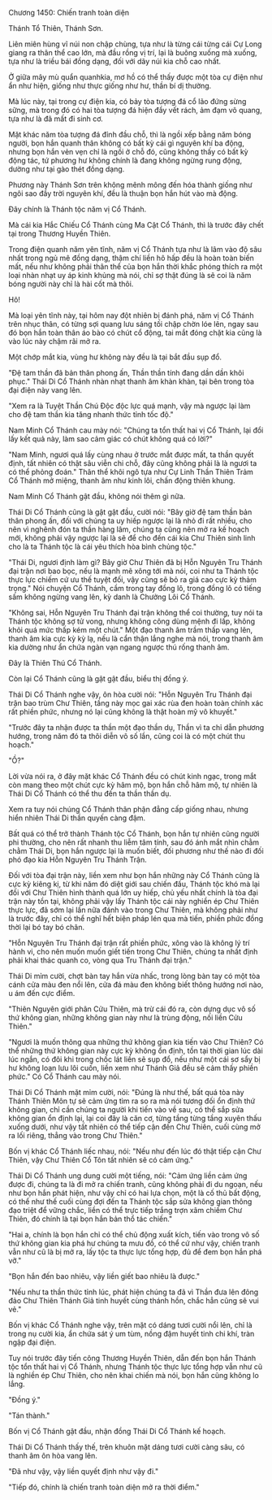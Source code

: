 




Chương 1450: Chiến tranh toàn diện


Thánh Tổ Thiên, Thánh Sơn.

Liên miên hùng vĩ núi non chập chùng, tựa như là từng cái từng cái Cự Long giang ra thân thể cao lớn, mà đầu rồng vị trí, lại là buông xuống mà xuống, tựa như là triều bái đồng dạng, đối với dãy núi kia chỗ cao nhất.

Ở giữa mây mù quẩn quanhkia, mơ hồ có thể thấy được một tòa cự điện như ẩn như hiện, giống như thực giống như hư, thần bí dị thường.

Mà lúc này, tại trong cự điện kia, có bảy tòa tượng đá cổ lão đứng sừng sững, mà trong đó có hai tòa tượng đá hiện đầy vết rách, ảm đạm vô quang, tựa như là đã mất đi sinh cơ.

Mặt khác năm tòa tượng đá đỉnh đầu chỗ, thì là ngồi xếp bằng năm bóng người, bọn hắn quanh thân không có bất kỳ cái gì nguyên khí ba động, nhưng bọn hắn vẻn vẹn chỉ là ngồi ở chỗ đó, cũng không thấy có bất kỳ động tác, tứ phương hư không chính là đang không ngừng rung động, dường như tại gào thét đồng dạng.

Phương này Thánh Sơn trên không mênh mông đến hóa thành giống như ngôi sao đầy trời nguyên khí, đều là thuận bọn hắn hút vào mà động.

Đây chính là Thánh tộc năm vị Cổ Thánh.

Mà cái kia Hắc Chiếu Cổ Thánh cùng Ma Cật Cổ Thánh, thì là trước đây chết tại trong Thương Huyền Thiên.

Trong điện quanh năm yên tĩnh, năm vị Cổ Thánh tựa như là lâm vào độ sâu nhất trong ngủ mê đồng dạng, thậm chí liền hô hấp đều là hoàn toàn biến mất, nếu như không phải thân thể của bọn hắn thời khắc phóng thích ra một loại nhàn nhạt uy áp kinh khủng mà nói, chỉ sợ thật đúng là sẽ coi là năm bóng người này chỉ là hài cốt mà thôi.

Hô!

Mà loại yên tĩnh này, tại hôm nay đột nhiên bị đánh phá, năm vị Cổ Thánh trên nhục thân, có từng sợi quang lưu sáng tối chập chờn lóe lên, ngay sau đó bọn hắn toàn thân áo bào có chút cổ động, tai mắt đóng chặt kia cũng là vào lúc này chậm rãi mở ra.

Một chớp mắt kia, vùng hư không này đều là tại bắt đầu sụp đổ.

"Đệ tam thần đã bản thân phong ấn, Thần thần tính đang dần dần khôi phục." Thái Di Cổ Thánh nhàn nhạt thanh âm khàn khàn, tại bên trong tòa đại điện này vang lên.

"Xem ra là Tuyệt Thần Chú Độc độc lực quá mạnh, vậy mà ngược lại làm cho đệ tam thần kia tăng nhanh thức tỉnh tốc độ."

Nam Minh Cổ Thánh cau mày nói: "Chúng ta tổn thất hai vị Cổ Thánh, lại đổi lấy kết quả này, làm sao cảm giác có chút không quá có lời?"

"Nam Minh, ngươi quá lấy cùng nhau ở trước mắt được mất, ta thần quyết định, tất nhiên có thật sâu viễn chi chỗ, đây cũng không phải là là ngươi ta có thể phỏng đoán." Thân thể khôi ngô tựa như Cự Linh Thần Thiên Trảm Cổ Thánh mở miệng, thanh âm như kinh lôi, chấn động thiên khung.

Nam Minh Cổ Thánh gật đầu, không nói thêm gì nữa.

Thái Di Cổ Thánh cũng là gật gật đầu, cười nói: "Bây giờ đệ tam thần bản thân phong ấn, đối với chúng ta uy hiếp ngược lại là nhỏ đi rất nhiều, cho nên vì nghênh đón ta thần hàng lâm, chúng ta cũng nên mở ra kế hoạch mới, không phải vậy ngược lại là sẽ để cho đến cái kia Chư Thiên sinh linh cho là ta Thánh tộc là cái yêu thích hòa bình chủng tộc."

"Thái Di, ngươi định làm gì? Bây giờ Chư Thiên đã bị Hỗn Nguyên Tru Thánh đại trận nơi bao bọc, nếu là mạnh mẽ xông tới mà nói, coi như ta Thánh tộc thực lực chiếm cứ ưu thế tuyệt đối, vậy cũng sẽ bỏ ra giá cao cực kỳ thảm trọng." Nói chuyện Cổ Thánh, cầm trong tay đồng lô, trong đồng lô có tiếng sấm không ngừng vang lên, kỳ danh là Chưởng Lôi Cổ Thánh.

"Không sai, Hỗn Nguyên Tru Thánh đại trận không thể coi thường, tuy nói ta Thánh tộc không sợ tử vong, nhưng không công dùng mệnh đi lấp, không khỏi quá mức thấp kém một chút." Một đạo thanh âm trầm thấp vang lên, thanh âm kia cực kỳ kỳ lạ, nếu là cẩn thận lắng nghe mà nói, trong thanh âm kia dường như ẩn chứa ngàn vạn ngang ngược thú rống thanh âm.

Đây là Thiên Thú Cổ Thánh.

Còn lại Cổ Thánh cũng là gật gật đầu, biểu thị đồng ý.

Thái Di Cổ Thánh nghe vậy, ôn hòa cười nói: "Hỗn Nguyên Tru Thánh đại trận bao trùm Chư Thiên, tầng này mọc gai xác rùa đen hoàn toàn chính xác rất phiền phức, nhưng nó lại cũng không là thật hoàn mỹ vô khuyết."

"Trước đây ta nhận được ta thần một đạo thần dụ, Thần vì ta chỉ dẫn phương hướng, trong năm đó ta thôi diễn vô số lần, cũng coi là có một chút thu hoạch."

"Ồ?"

Lời vừa nói ra, ở đây mặt khác Cổ Thánh đều có chút kinh ngạc, trong mắt còn mang theo một chút cực kỳ hâm mộ, bọn hắn chỗ hâm mộ, tự nhiên là Thái Di Cổ Thánh có thể thu đến ta thần thần dụ.

Xem ra tuy nói chúng Cổ Thánh thân phận đẳng cấp giống nhau, nhưng hiển nhiên Thái Di thần quyến càng đậm.

Bất quá có thể trở thành Thánh tộc Cổ Thánh, bọn hắn tự nhiên cũng người phi thường, cho nên rất nhanh thu liễm tâm tính, sau đó ánh mắt nhìn chằm chằm Thái Di, bọn hắn ngược lại là muốn biết, đối phương như thế nào đi đối phó đạo kia Hỗn Nguyên Tru Thánh Trận.

Đối với tòa đại trận này, liền xem như bọn hắn những này Cổ Thánh cũng là cực kỳ kiêng kị, từ khi năm đó diệt giới sau chiến đấu, Thánh tộc khó mà lại đối với Chư Thiên hình thành quá lớn uy hiếp, chủ yếu nhất chính là tòa đại trận này tồn tại, không phải vậy lấy Thánh tộc cái này nghiền ép Chư Thiên thực lực, đã sớm lại lần nữa đánh vào trong Chư Thiên, mà không phải như là trước đây, chỉ có thể nghĩ hết biện pháp lén qua mà tiến, phiền phức đồng thời lại bó tay bó chân.

"Hỗn Nguyên Tru Thánh đại trận rất phiền phức, xông vào là không lý trí hành vi, cho nên muốn muốn giết tiến trong Chư Thiên, chúng ta nhất định phải khai thác quanh co, vòng qua Tru Thánh đại trận."

Thái Di mỉm cười, chợt bàn tay hắn vừa nhấc, trong lòng bàn tay có một tòa cánh cửa màu đen nổi lên, cửa đá màu đen không biết thông hướng nơi nào, u ám đến cực điểm.

"Thiên Nguyên giới phân Cửu Thiên, mà trừ cái đó ra, còn dựng dục vô số thứ không gian, những không gian này như là trùng động, nối liền Cửu Thiên."

"Ngươi là muốn thông qua những thứ không gian kia tiến vào Chư Thiên? Có thể những thứ không gian này cực kỳ không ổn định, tồn tại thời gian lúc dài lúc ngắn, có đôi khi trong chốc lát liền sẽ sụp đổ, nếu như một cái sơ sẩy bị hư không loạn lưu lôi cuốn, liền xem như Thánh Giả đều sẽ cảm thấy phiền phức." Có Cổ Thánh cau mày nói.

Thái Di Cổ Thánh mặt mỉm cười, nói: "Đúng là như thế, bất quá tòa này Thánh Thiên Môn tự sẽ cảm ứng tìm ra so ra mà nói tương đối ổn định thứ không gian, chỉ cần chúng ta người khi tiến vào về sau, có thể sắp sửa không gian ổn định lại, lại coi đây là căn cơ, từng tầng từng tầng xuyên thấu xuống dưới, như vậy tất nhiên có thể tiếp cận đến Chư Thiên, cuối cùng mở ra lối riêng, thẳng vào trong Chư Thiên."

Bốn vị khác Cổ Thánh liếc nhau, nói: "Nếu như đến lúc đó thật tiếp cận Chư Thiên, vậy Chư Thiên Cổ Tôn tất nhiên sẽ có cảm ứng."

Thái Di Cổ Thánh ung dung cười một tiếng, nói: "Cảm ứng liền cảm ứng được đi, chúng ta là đi mở ra chiến tranh, cũng không phải đi du ngoạn, nếu như bọn hắn phát hiện, như vậy chỉ có hai lựa chọn, một là cố thủ bất động, có thể như thế cuối cùng đợi đến ta Thánh tộc sắp sửa không gian thông đạo triệt để vững chắc, liền có thể trực tiếp trắng trợn xâm chiếm Chư Thiên, đó chính là tại bọn hắn bản thổ tác chiến."

"Hai a, chính là bọn hắn chỉ có thể chủ động xuất kích, tiến vào trong vô số thứ không gian kia phá hư chúng ta mưu đồ, có thể cứ như vậy, chiến tranh vẫn như cũ là bị mở ra, lấy tộc ta thực lực tổng hợp, đủ để đem bọn hắn phá vỡ."

"Bọn hắn đến bao nhiêu, vậy liền giết bao nhiêu là được."

"Nếu như ta thần thức tỉnh lúc, phát hiện chúng ta đã vì Thần đưa lên đông đảo Chư Thiên Thánh Giả tinh huyết cùng thánh hồn, chắc hẳn cũng sẽ vui vẻ."

Bốn vị khác Cổ Thánh nghe vậy, trên mặt có dáng tươi cười nổi lên, chỉ là trong nụ cười kia, ẩn chứa sát ý um tùm, nồng đậm huyết tinh chi khí, tràn ngập đại điện.

Tuy nói trước đây tiến công Thương Huyền Thiên, dẫn đến bọn hắn Thánh tộc tổn thất hai vị Cổ Thánh, nhưng Thánh tộc thực lực tổng hợp vẫn như cũ là nghiền ép Chư Thiên, cho nên khai chiến mà nói, bọn hắn cũng không lo lắng.

"Đồng ý."

"Tán thành."

Bốn vị Cổ Thánh gật đầu, nhận đồng Thái Di Cổ Thánh kế hoạch.

Thái Di Cổ Thánh thấy thế, trên khuôn mặt dáng tươi cười càng sâu, có thanh âm ôn hòa vang lên.

"Đã như vậy, vậy liền quyết định như vậy đi."

"Tiếp đó, chính là chiến tranh toàn diện mở ra thời điểm."





